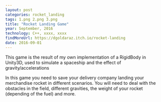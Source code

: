 ```yaml
---
layout: post
categories: rocket_landing
tags: 1.png 2.png 3.png
title: "Rocket Landing Game"
year: September, 2016
technology: C++, xxxx, xxxx
findMoreUrl: https://dgoldaraz.itch.io/rocket-landing
date: 2016-09-01
---
```

						
This game is the result of my own implementation of a RigidBody in Unity3D, used to simulate a spaceship and the effect of gravity/accelerations

In this game you need to save your delivery company landing your merchandise rocket in different scenarios. You will need to deal with the obstacles in the field, different gravities, the weight of your rocket (depending of the fuel) and more.
